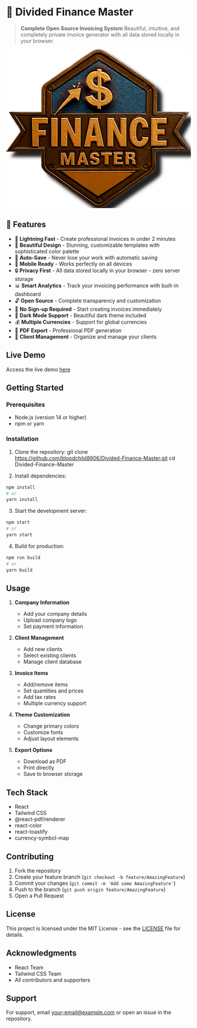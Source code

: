 # 💼 Divided Finance Master

> **Complete Open Source Invoicing System**
> Beautiful, intuitive, and completely private invoice generator with all data stored locally in your browser.

![Divided Finance Master](./public/images/logo.png)

## 🌟 Features

- 🚀 **Lightning Fast** - Create professional invoices in under 2 minutes
- 🎨 **Beautiful Design** - Stunning, customizable templates with sophisticated color palette
- 💾 **Auto-Save** - Never lose your work with automatic saving
- 📱 **Mobile Ready** - Works perfectly on all devices
- 🔒 **Privacy First** - All data stored locally in your browser - zero server storage
- 📊 **Smart Analytics** - Track your invoicing performance with built-in dashboard
- 🔓 **Open Source** - Complete transparency and customization
- 🎯 **No Sign-up Required** - Start creating invoices immediately
- 🌙 **Dark Mode Support** - Beautiful dark theme included
- 💰 **Multiple Currencies** - Support for global currencies
- 📑 **PDF Export** - Professional PDF generation
- 👥 **Client Management** - Organize and manage your clients

## Live Demo

Access the live demo [here](https://bloodchild8906.github.io/Divided-Finance-Master)

## Getting Started

### Prerequisites

- Node.js (version 14 or higher)
- npm or yarn

### Installation

1. Clone the repository:
git clone https://github.com/bloodchild8906/Divided-Finance-Master.git
cd Divided-Finance-Master

2. Install dependencies:
```bash
npm install
# or
yarn install
```

3. Start the development server:
```bash
npm start
# or
yarn start
```

4. Build for production:
```bash
npm run build
# or
yarn build
```

## Usage

1. **Company Information**
   - Add your company details
   - Upload company logo
   - Set payment information

2. **Client Management**
   - Add new clients
   - Select existing clients
   - Manage client database

3. **Invoice Items**
   - Add/remove items
   - Set quantities and prices
   - Add tax rates
   - Multiple currency support

4. **Theme Customization**
   - Change primary colors
   - Customize fonts
   - Adjust layout elements

5. **Export Options**
   - Download as PDF
   - Print directly
   - Save to browser storage

## Tech Stack

- React
- Tailwind CSS
- @react-pdf/renderer
- react-color
- react-toastify
- currency-symbol-map

## Contributing

1. Fork the repository
2. Create your feature branch (`git checkout -b feature/AmazingFeature`)
3. Commit your changes (`git commit -m 'Add some AmazingFeature'`)
4. Push to the branch (`git push origin feature/AmazingFeature`)
5. Open a Pull Request

## License

This project is licensed under the MIT License - see the [LICENSE](LICENSE) file for details.

## Acknowledgments

- React Team
- Tailwind CSS Team
- All contributors and supporters

## Support

For support, email your-email@example.com or open an issue in the repository.
